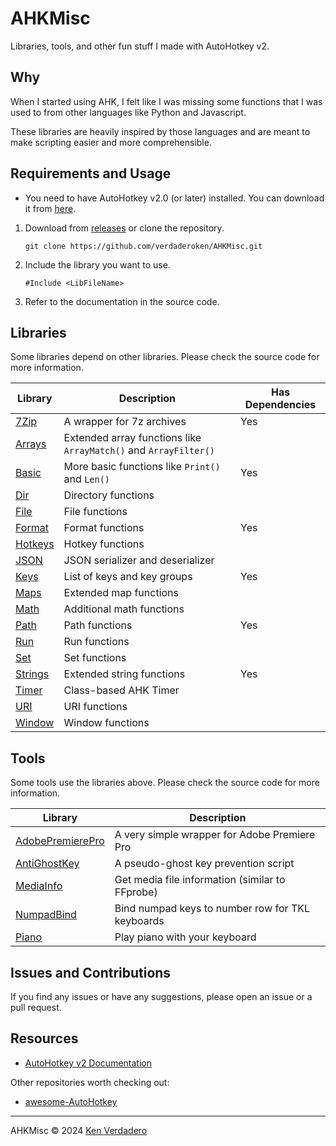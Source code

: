 # AHKMisc

Libraries, tools, and other fun stuff I made with AutoHotkey v2.

## Why

When I started using AHK, I felt like I was missing some functions that I was used to from other languages like Python and Javascript.

These libraries are heavily inspired by those languages and are meant to make scripting easier and more comprehensible.

## Requirements and Usage

- You need to have AutoHotkey v2.0 (or later) installed. You can download it from [here](https://www.autohotkey.com/download).

1. Download from [releases](https://github.com/verdaderoken/AHKMisc/releases) or clone the repository.

   ```
   git clone https://github.com/verdaderoken/AHKMisc.git
   ```
3. Include the library you want to use.
    ```autohotkey
    #Include <LibFileName>
    ```

4. Refer to the documentation in the source code.

## Libraries

Some libraries depend on other libraries. Please check the source code for more information.

| Library                    | Description                                                      | Has Dependencies |
| -------------------------- | ---------------------------------------------------------------- | ---------------- |
| [7Zip](lib/7zip.ahk)       | A wrapper for 7z archives                                        | Yes              |
| [Arrays](lib/Arrays.ahk)   | Extended array functions like `ArrayMatch()` and `ArrayFilter()` |                  |
| [Basic](lib/Basic.ahk)     | More basic functions like `Print()` and `Len()`                  | Yes              |
| [Dir](lib/Dir.ahk)         | Directory functions                                              |                  |
| [File](lib/File.ahk)       | File functions                                                   |                  |
| [Format](lib/Format.ahk)   | Format functions                                                 | Yes              |
| [Hotkeys](lib/Hotkeys.ahk) | Hotkey functions                                                 |                  |
| [JSON](lib/JSON.ahk)       | JSON serializer and deserializer                                 |                  |
| [Keys](lib/Keys.ahk)       | List of keys and key groups                                      | Yes              |
| [Maps](lib/Maps.ahk)       | Extended map functions                                           |                  |
| [Math](lib/Math.ahk)       | Additional math functions                                        |                  |
| [Path](lib/Path.ahk)       | Path functions                                                   | Yes              |
| [Run](lib/Run.ahk)         | Run functions                                                    |                  |
| [Set](lib/Set.ahk)         | Set functions                                                    |                  |
| [Strings](lib/Strings.ahk) | Extended string functions                                        | Yes              |
| [Timer](lib/Timer.ahk)     | Class-based AHK Timer                                            |                  |
| [URI](lib/URI.ahk)         | URI functions                                                    |                  |
| [Window](lib/Window.ahk)   | Window functions                                                 |                  |

## Tools

Some tools use the libraries above. Please check the source code for more information.

| Library                                        | Description                                      |
| ---------------------------------------------- | ------------------------------------------------ |
| [AdobePremierePro](tools/AdobePremierePro.ahk) | A very simple wrapper for Adobe Premiere Pro     |
| [AntiGhostKey](tools/AntiGhostKey.ahk)         | A pseudo-ghost key prevention script             |
| [MediaInfo](tools/MediaInfo.ahk)               | Get media file information (similar to FFprobe)  |
| [NumpadBind](tools/NumpadBind.ahk)             | Bind numpad keys to number row for TKL keyboards |
| [Piano](tools/Piano.ahk)                       | Play piano with your keyboard                    |

## Issues and Contributions

If you find any issues or have any suggestions, please open an issue or a pull request.

## Resources

- [AutoHotkey v2 Documentation](https://www.autohotkey.com/docs/v2/)

Other repositories worth checking out:

- [awesome-AutoHotkey](https://github.com/ahkscript/awesome-AutoHotkey)

---

AHKMisc © 2024 [Ken Verdadero](https://kenverdadero.com)
